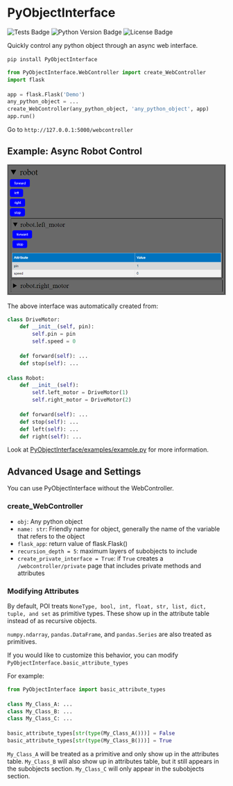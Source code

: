 # PyObjectInterface

![Tests Badge](https://github.com/RobertJN64/PyObjectInterface/actions/workflows/tests.yml/badge.svg)
![Python Version Badge](https://img.shields.io/pypi/pyversions/PyObjectInterface)
![License Badge](https://img.shields.io/github/license/RobertJN64/PyObjectInterface)

Quickly control any python object through an async web interface.

`pip install PyObjectInterface`
```python
from PyObjectInterface.WebController import create_WebController
import flask

app = flask.Flask('Demo')
any_python_object = ...
create_WebController(any_python_object, 'any_python_object', app)
app.run()
```

Go to `http://127.0.0.1:5000/webcontroller`

## Example: Async Robot Control
![async_robot_control.png](async_robot_control.png)

The above interface was automatically created from:
```python
class DriveMotor:
    def __init__(self, pin):
        self.pin = pin
        self.speed = 0

    def forward(self): ...
    def stop(self): ...

class Robot:
    def __init__(self):
        self.left_motor = DriveMotor(1)
        self.right_motor = DriveMotor(2)

    def forward(self): ...
    def stop(self): ...
    def left(self): ...
    def right(self): ...
```

Look at [PyObjectInterface/examples/example.py](PyObjectInterface/examples/example.py) for more information.

## Advanced Usage and Settings

You can use PyObjectInterface without the WebController.

### create_WebController
 - `obj`: Any python object
 - `name: str`: Friendly name for object, generally the name of the variable that refers to the object
 - `flask_app`: return value of flask.Flask()
 - `recursion_depth = 5`: maximum layers of subobjects to include
 - `create_private_interface = True`: if `True` creates a `/webcontroller/private` page that includes private methods and attributes

### Modifying Attributes

By default, POI treats `NoneType, bool, int, float, str, list, dict, tuple, and set` as primitive types.
These show up in the attribute table instead of as recursive objects.

`numpy.ndarray`, `pandas.DataFrame`, and `pandas.Series` are also treated as primitives.

If you would like to customize this behavior, you can modify
`PyObjectInterface.basic_attribute_types`

For example:
```python
from PyObjectInterface import basic_attribute_types

class My_Class_A: ...
class My_Class_B: ...
class My_Class_C: ...

basic_attribute_types[str(type(My_Class_A()))] = False
basic_attribute_types[str(type(My_Class_B()))] = True
```

`My_Class_A` will be treated as a primitive and only show up in the attributes table.
`My_Class_B` will also show up in attributes table, but it still appears in the subobjects section.
`My_Class_C` will only appear in the subobjects section.
